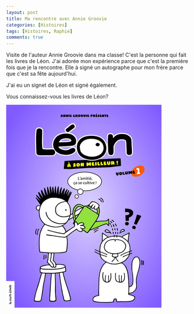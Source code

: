 ```yaml
---
layout: post
title: Ma rencontre avec Annie Groovie
categories: [Histoires]
tags: [Histoires, Raphie]
comments: true
---
```


Visite de l'auteur Annie Groovie dans ma classe! C'est la personne qui fait les livres de Léon. J'ai adorée mon expérience parce que c'est la première fois que je la rencontre. Elle à signé un autographe pour mon frère parce que c'est sa fête aujourd'hui.

J'ai eu un signet de Léon et signé également.

Vous connaissez-vous les livres de Léon?

![Leon](/images/annie-groovie-leon.jpg "Leon")

